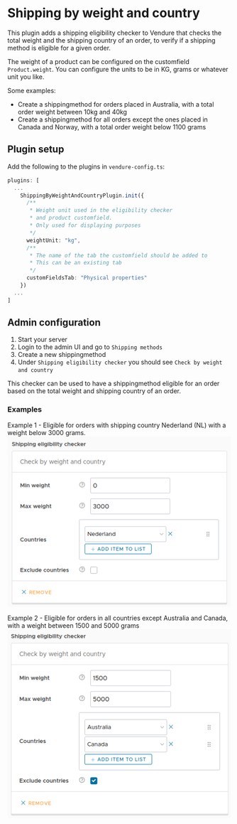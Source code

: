 # Shipping by weight and country

This plugin adds a shipping eligibility checker to Vendure that checks the total weight and the shipping country of an
order, to verify if a shipping method is eligible for a given order.

The weight of a product can be configured on the customfield `Product.weight`. You can configure the units to be in KG,
grams or whatever unit you like.

Some examples:

- Create a shippingmethod for orders placed in Australia, with a total order weight between 10kg and 40kg
- Create a shippingmethod for all orders except the ones placed in Canada and Norway, with a total order weight below
  1100 grams

## Plugin setup

Add the following to the plugins in `vendure-config.ts`:

```ts
plugins: [
  ...
    ShippingByWeightAndCountryPlugin.init({
      /**
       * Weight unit used in the eligibility checker
       * and product customfield.
       * Only used for displaying purposes
       */
      weightUnit: "kg",
      /**
       * The name of the tab the customfield should be added to
       * This can be an existing tab
       */
      customFieldsTab: "Physical properties"
    })
  ...
]
```

## Admin configuration

1. Start your server
2. Login to the admin UI and go to `Shipping methods`
3. Create a new shippingmethod
4. Under `Shipping eligibility checker` you should see `Check by weight and country`

This checker can be used to have a shippingmethod eligible for an order based on the total weight and shipping country
of an order.

### Examples

Example 1 - Eligible for orders with shipping country Nederland (NL) with a weight below 3000 grams.
![Example 1](docs/example1.png)

Example 2 - Eligible for orders in all countries except Australia and Canada, with a weight between 1500 and 5000 grams
![Example 2](docs/example2.png)
